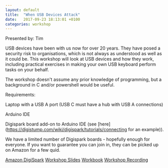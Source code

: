 ```yaml
---
layout: default
title:  "When USB Devices Attack"
date:   2017-09-23 18:13:01 +0100
categories: workshop
---
```


Presented by: Tim

USB devices have been with us now for over 20 years. They have posed a security risk to organisations, which is not always as understood as well as it could be. This workshop will look at USB devices and how they work, including practical exercises in making your own USB keyboard perform tasks on your behalf.

The workshop doesn't assume any prior knowledge of programming, but a background in C and/or powershell would be useful.

Requirements:

Laptop with a USB A port (USB C must have a hub with USB A connections)

Arduino IDE

Digispark board add-on to Arduino IDE (see [here](https://digistump.com/wiki/digispark/tutorials/connecting for an example)).

We have a limited number of Digispark boards - hopefully enough for everyone. If you want to guarantee you can join in, they can be picked up on Amazon for a few quid.

[Amazon DigiSpark](https://www.amazon.co.uk/Digispark-Kickstarter-ATTINY85-Development-Arduino/dp/B01FRZVWYA/ref=sr_1_1?ie=UTF8&qid=1504185874&sr=8-1&keywords=digispark)
[Workshop Slides](/files/when_usb_devices_attack/whenUSBDevicesAttack-Slides-MGH.pdf)
[Workbook](/files/when_usb_devices_attack/whenUSBDevicesAttack-Workbook-MGH.pdf)
[Workshop Recording](https://www.youtube.com/watch?v=URYq8DHUw2A&t=1s)

